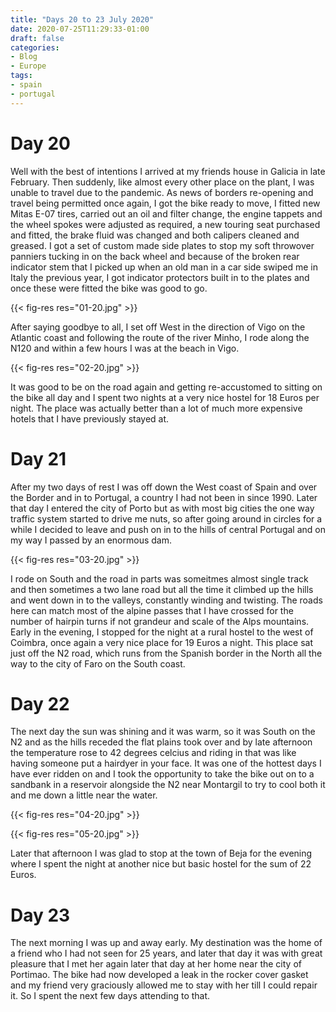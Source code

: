 ```yaml
---
title: "Days 20 to 23 July 2020"
date: 2020-07-25T11:29:33-01:00
draft: false
categories:
- Blog
- Europe
tags:
- spain
- portugal
---
```


# Day 20

Well with the best of intentions I arrived at my friends house in Galicia in late February. Then suddenly, like almost every other place on the plant, I was unable to travel due to the pandemic. As news of borders re-opening and travel being permitted once again, I got the bike ready to move, I fitted new Mitas E-07 tires, carried out an oil and filter change, the engine tappets and the wheel spokes were adjusted as required, a new touring seat purchased and fitted, the brake fluid was changed and both calipers cleaned and greased. I got a set of custom made side plates to stop my soft throwover panniers tucking in on the back wheel and because of the broken rear indicator stem that I picked up when an old man in a car side swiped me in Italy the previous year, I got indicator protectors built in to the plates and once these were fitted the bike was good to go.

{{< fig-res res="01-20.jpg" >}}

<!--more-->

After saying goodbye to all, I set off West in the direction of Vigo on the Atlantic coast and following the route of the river Minho, I rode along the N120 and within a few hours I was at the beach in Vigo.

{{< fig-res res="02-20.jpg" >}}

It was good to be on the road again and getting re-accustomed to sitting on the bike all day and I spent two nights at a very nice hostel for 18 Euros per night. The place was actually better than a lot of much more expensive hotels that I have previously stayed at.

# Day 21

After my two days of rest I was off down the West coast of Spain and over the Border and in to Portugal, a country I had not been in since 1990. Later that day I entered the city of Porto but as with most big cities the one way traffic system started to drive me nuts, so after going around in circles for a while I decided to leave and push on in to the hills of central Portugal and on my way I passed by an enormous dam.

{{< fig-res res="03-20.jpg" >}}

I rode on South and the road in parts was someitmes almost single track and then sometimes a two lane road  but all the time it climbed up the hills and went down in to the valleys, constantly winding and twisting. The roads here can match most of the alpine passes that I have crossed for the number of hairpin turns if not grandeur and scale of the Alps mountains. Early in the evening, I stopped for the night at a rural hostel to the west of Coimbra, once again a very nice place for 19 Euros a night. This place sat just off the N2 road, which runs from the Spanish border in the North all the way to the city of Faro on the South coast. 

# Day 22

The next day the sun was shining and it was warm, so it was South on the N2 and as the hills receded the flat plains took over and by late afternoon the temperature rose to 42 degrees celcius and riding in that was like having someone put a hairdyer in your face. It was one of the hottest days I have ever ridden on and I took the opportunity to take the bike out on to a sandbank in a reservoir alongside the N2 near Montargil to try to cool both it and me down a little near the water.

{{< fig-res res="04-20.jpg" >}}

{{< fig-res res="05-20.jpg" >}}

Later that afternoon I was glad to stop at the town of Beja for the evening where I spent the night at another nice but basic hostel for the sum of 22 Euros.

# Day 23

The next morning I was up and away early. My destination was the home of a friend who I had not seen for 25 years, and later that day it was with great pleasure that I met her again later that day at her home near the city of Portimao. The bike had now developed a leak in the rocker cover gasket and my friend very graciously allowed me to stay with her till I could repair it. So I spent the next few days attending to that.